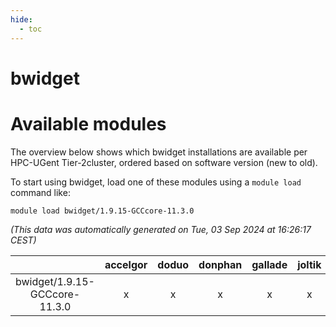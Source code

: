 ```yaml
---
hide:
  - toc
---
```


bwidget
=======

# Available modules


The overview below shows which bwidget installations are available per HPC-UGent Tier-2cluster, ordered based on software version (new to old).

To start using bwidget, load one of these modules using a `module load` command like:

```shell
module load bwidget/1.9.15-GCCcore-11.3.0
```

*(This data was automatically generated on Tue, 03 Sep 2024 at 16:26:17 CEST)*  

| |accelgor|doduo|donphan|gallade|joltik|shinx|skitty|
| :---: | :---: | :---: | :---: | :---: | :---: | :---: | :---: |
|bwidget/1.9.15-GCCcore-11.3.0|x|x|x|x|x|-|x|
